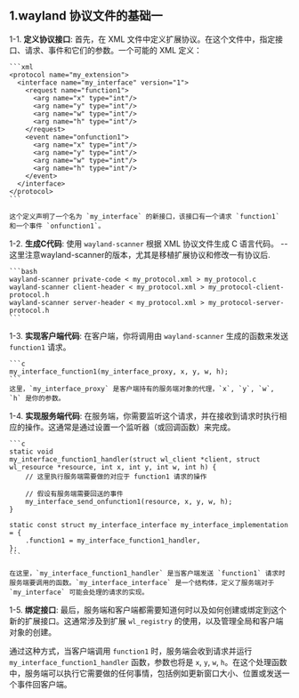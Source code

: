 ## 1.wayland 协议文件的基础一

1-1. **定义协议接口**: 首先，在 XML 文件中定义扩展协议。在这个文件中，指定接口、请求、事件和它们的参数。一个可能的 XML 定义：

    ```xml
    <protocol name="my_extension">
      <interface name="my_interface" version="1">
        <request name="function1">
          <arg name="x" type="int"/>
          <arg name="y" type="int"/>
          <arg name="w" type="int"/>
          <arg name="h" type="int"/>
        </request>
        <event name="onfunction1">
          <arg name="x" type="int"/>
          <arg name="y" type="int"/>
          <arg name="w" type="int"/>
          <arg name="h" type="int"/>
        </event>
      </interface>
    </protocol>
    ```

    这个定义声明了一个名为 `my_interface` 的新接口，该接口有一个请求 `function1` 和一个事件 `onfunction1`。

1-2. **生成C代码**: 使用 `wayland-scanner` 根据 XML 协议文件生成 C 语言代码。
--这里注意wayland-scanner的版本，尤其是移植扩展协议和修改一有协议后.

    ```bash 
    wayland-scanner private-code < my_protocol.xml > my_protocol.c
    wayland-scanner client-header < my_protocol.xml > my_protocol-client-protocol.h
    wayland-scanner server-header < my_protocol.xml > my_protocol-server-protocol.h
    ```

1-3. **实现客户端代码**: 在客户端，你将调用由 `wayland-scanner` 生成的函数来发送 `function1` 请求。

    ```c
    my_interface_function1(my_interface_proxy, x, y, w, h);
    ```
    这里，`my_interface_proxy` 是客户端持有的服务端对象的代理，`x`, `y`, `w`, `h` 是你的参数。
1-4. **实现服务端代码**: 在服务端，你需要监听这个请求，并在接收到请求时执行相应的操作。这通常是通过设置一个监听器（或回调函数）来完成。

    ```c
    static void
    my_interface_function1_handler(struct wl_client *client, struct wl_resource *resource, int x, int y, int w, int h) {
        // 这里执行服务端需要做的对应于 function1 请求的操作

        // 假设有服务端需要回送的事件
        my_interface_send_onfunction1(resource, x, y, w, h);
    }

    static const struct my_interface_interface my_interface_implementation = {
        .function1 = my_interface_function1_handler,
    };
    ```

    在这里，`my_interface_function1_handler` 是当客户端发送 `function1` 请求时服务端要调用的函数。`my_interface_interface` 是一个结构体，定义了服务端对于 `my_interface` 可能会处理的请求的实现。

1-5. **绑定接口**: 最后，服务端和客户端都需要知道何时以及如何创建或绑定到这个新的扩展接口。这通常涉及到扩展 `wl_registry` 的使用，以及管理全局和客户端对象的创建。

通过这种方式，当客户端调用 `function1` 时，服务端会收到请求并运行 `my_interface_function1_handler` 函数，参数也将是 `x`, `y`, `w`, `h`。在这个处理函数中，服务端可以执行它需要做的任何事情，包括例如更新窗口大小、位置或发送一个事件回客户端。
